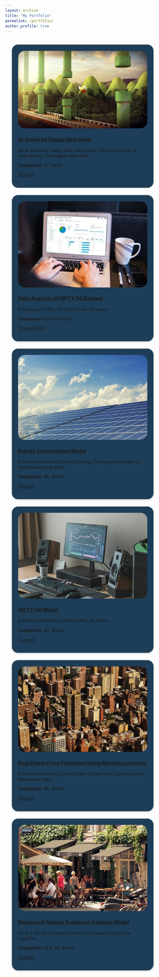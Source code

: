 ```yaml
---
layout: archive
title: "My Portfolio"
permalink: /portfolio/
author_profile: true
---
```


<!-- Grid Container for Portfolio -->
<div style="display: grid; grid-template-columns: repeat(auto-fill, minmax(250px, 1fr)); gap: 20px; padding: 20px;">
  <!-- First Project -->
  <div style="border: 2px solid #ddd; padding: 20px; background-color: #1E3D58; border-radius: 22px; box-shadow: 7 7px 7px rgba(255, 255, 255, 0.5);">
    <img src='/images/Flappy3D.webp' alt="AI-Powered Flappy Bird Game" style="width:100%; border-radius: 22px;">
    <h3><a href="/posts/2024/07/AI-Powered Flappy Bird Game Using NEAT Algorithm/">AI-Powered Flappy Bird Game</a></h3>
    <p>An AI powered Flappy Bird Using NEAT (NeuroEvolution of Augmenting Topologies) Algorithm</p>
    <p><strong>Categories:</strong> AI, Game</p>
    <p><a href="https://github.com/sourize/AI-Powered-Flappy-Bird-Game-Using-NEAT-Algorithm">||Code||</a></p>
  </div>

  <!-- Second Project -->
  <div style="border: 2px solid #ddd; padding: 20px; background-color: #1E3D58; border-radius: 22px; box-shadow: 0 2px 4px rgba(0, 0, 0, 0.1);">
    <img src='/images/DA.jpg' alt="Data Analysis of NIFTY 50 Dataset" style="width:100%; border-radius: 22px;">
    <h3><a href="/posts/2024/08/Data Analysis of Nifty 50/">Data Analysis of NIFTY 50 Dataset</a></h3>
    <p>A Analysis of Nifty 50 Stocks over the years.</p>
    <p><strong>Categories:</strong> Data Analysis</p>
    <p><a href="https://github.com/sourize/Data-Analysis-of-NIFTY-50-Dataset">||Code|</a><a href="https://github.com/sourize/Data-Analysis-of-NIFTY-50-Dataset/blob/main/DataAnalysis_on_Nifty%2050.pdf">|PDF||</a></p>
  </div>

  <!-- Third Project -->
  <div style="border: 2px solid #ddd; padding: 20px; background-color: #1E3D58; border-radius: 22px; box-shadow: 0 2px 4px rgba(0, 0, 0, 0.1);">
    <img src='/images/Energy2.jpg' alt="Energy Consumption Model" style="width:100%; border-radius: 22px;">
    <h3><a href="/posts/2024/07/Energy Consumption Model/">Energy Consumption Model</a></h3>
    <p>A Predictive Model to predict Energy Consumption based on some features as input.</p>
    <p><strong>Categories:</strong> ML Model</p>
    <p><a href="https://github.com/sourize/EnergyConsumption">||Code||</a></p>
  </div>

  <!-- Fourth Project -->
  <div style="border: 2px solid #ddd; padding: 20px; background-color: #1E3D58; border-radius: 22px; box-shadow: 0 2px 4px rgba(0, 0, 0, 0.1);">
    <img src='/images/nift50epg.jpg' alt="NIFTY-50 Model" style="width:100%; border-radius: 22px;">
    <h3><a href="/posts/2024/05/The Nifty 50 Stock Prediction Using Machine Learning/">NIFTY-50 Model</a></h3>
    <p>A Predictive Model to predict Nifty-50 Stock.</p>
    <p><strong>Categories:</strong> ML Model</p>
    <p><a href="https://github.com/sourize/The-Nifty-50-Stock-Prediction-using-Machine-Learning">||Code||</a></p>

  </div>

  <!-- Fifth Project -->
  <div style="border: 2px solid #ddd; padding: 20px; background-color: #1E3D58; border-radius: 22px; box-shadow: 0 2px 4px rgba(0, 0, 0, 0.1);">
    <img src='/images/RealEstate2.jpg' alt="Real Estate Price Prediction" style="width:100%; border-radius: 22px;">
    <h3><a href="/posts/2024/07/Real Estate Price Prediction Using Machine Learning/">Real Estate Price Prediction Using Machine Learning</a></h3>
    <p>A Predictive Model to predict Real Estate Price based on some features as input.</p>
    <p><strong>Categories:</strong> ML Model</p>
    <p><a href="https://github.com/sourize/Real-Estate-Price-Prediction-Using-Machine-Learning">||Code||</a></p>
  </div>

  <!-- Sixth Project -->
  <div style="border: 2px solid #ddd; padding: 20px; background-color: #1E3D58; border-radius: 22px; box-shadow: 0 2px 4px rgba(0, 0, 0, 0.1);">
    <img src='/images/Restaurant1.jpg' alt="Restaurant Review Sentiment Analysis" style="width:100%; border-radius: 22px;">
    <h3><a href="/posts/2024/07/Restaurant Review Sentiment Analysis Model/">Restaurant Review Sentiment Analysis Model</a></h3>
    <p>An NLP Model to predict whether a review is positive or negative.</p>
    <p><strong>Categories:</strong> NLP, ML Model</p>
    <p><a href="https://github.com/sourize/Restaurant-Review-Sentiment-Analysis-Model">||Code||</a></p>
  </div>
</div>
